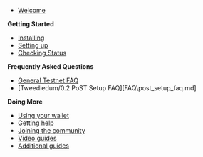 - [Welcome](main.md)

**Getting Started**
- [Installing](guide/install.md)
- [Setting up](guide/setup.md)
- [Checking Status](guide/status.md)

**Frequently Asked Questions**
- [General Testnet FAQ](FAQ\testnet_faq.md)
- [Tweedledum/0.2 PoST Setup FAQ][FAQ\post_setup_faq.md]

**Doing More**
- [Using your wallet](wallet.md)
- [Getting help](help.md)
- [Joining the community](comm.md)
- [Video guides](videos.md)
- [Additional guides](all.md)

